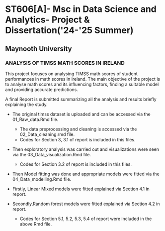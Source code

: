 #  ST606[A]- Msc in Data Science and Analytics- Project & Dissertation('24-'25 Summer)
##  Maynooth University

###  ANALYSIS OF TIMSS MATH SCORES IN IRELAND

This project focuses on analysing TIMSS math scores of student performances in math scores in ireland.
The main objective of the project is to analyse math scores and its influencing factors, finding a suitable model and providing accurate predictions.

A final Report is submitted summarizing all the analysis and results briefly explaining the study.

- The original timss dataset is uploaded and can be accessed via the 01_Raw_data.Rmd file.
  - The data preprocessing and cleaning is accessed via the 02_Data_cleaning.rmd file.
  - Codes for Section 3, 3.1 of report is included in this files.

- Then exploratory analysis was carried out and visualizations were seen via the 03_Data_visualization.Rmd file.
  - Codes for Section 3.2 of report is included in this files.

- Then Model fitting was done and appropriate models were fitted via the 04_Data_modelling.Rmd file. 
- Firstly, Linear Mixed models were fitted explained via Section 4.1 in report. 
- Secondly,Random forest models were fitted explained via Section 4.2 in report.
   - Codes for Section 5.1, 5.2, 5.3, 5.4 of report were included in the above Rmd file.





